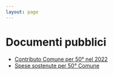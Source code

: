```yaml
---
layout: page
---
```


<p></p>

<h1>Documenti pubblici</h1>

- [Contributo Comune per 50° nel 2022](https://www.corovimercate.it/assets/doc/Contributo_Comune_per_50_nel_2022.pdf)
- [Spese sostenute per 50° Comune](https://www.corovimercate.it/assets/doc/Spese_sostenute_per_50_Comune.pdf)

